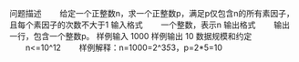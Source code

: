问题描述
　　给定一个正整数n，求一个正整数p，满足p仅包含n的所有素因子，且每个素因子的次数不大于1
输入格式
　　一个整数，表示n
输出格式
　　输出一行，包含一个整数p。
样例输入
1000
样例输出
10
数据规模和约定
　　n<=10^12
　　样例解释：n=1000=2^3*5*3，p=2*5=10